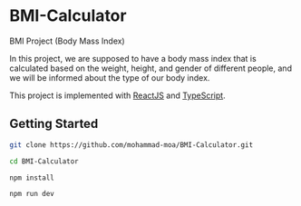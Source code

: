 # BMI-Calculator
BMI Project (Body Mass Index)

In this project, we are supposed to have a body mass index that is calculated based on the weight, height, and gender of different people, and we will be informed about the type of our body index.

This project is implemented with [ReactJS](https://react.dev/) and [TypeScript](https://www.typescriptlang.org/).

## Getting Started

```bash
git clone https://github.com/mohammad-moa/BMI-Calculator.git

cd BMI-Calculator

npm install

npm run dev
```